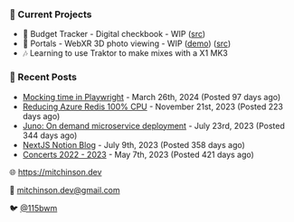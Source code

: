 ### 📌 Current Projects
- 💸 Budget Tracker - Digital checkbook - WIP ([src](https://github.com/bmitchinson/budget-entry))
- 📸 Portals - WebXR 3D photo viewing - WIP ([demo](https://portals.mitchinson.dev/)) ([src](https://github.com/bmitchinson/vr-jpg-viewer-webxr))
- 🎶 Learning to use Traktor to make mixes with a X1 MK3

### 📝 Recent Posts

- [Mocking time in Playwright](https://blog.mitchinson.dev/playwright-mock-time) - March 26th, 2024 (Posted 97 days ago)
- [Reducing Azure Redis 100% CPU](https://blog.mitchinson.dev/redis-cpu) - November 21st, 2023 (Posted 223 days ago)
- [Juno: On demand microservice deployment](https://blog.mitchinson.dev/juno) - July 23rd, 2023 (Posted 344 days ago)
- [NextJS Notion Blog](https://blog.mitchinson.dev/blog-2023) - July 9th, 2023 (Posted 358 days ago)
- [Concerts 2022 - 2023](https://blog.mitchinson.dev/concerts-2023) - May 7th, 2023 (Posted 421 days ago)

🌐 https://mitchinson.dev

💌 mitchinson.dev@gmail.com

🐦 [@115bwm](https://twitter.com/115bwm)